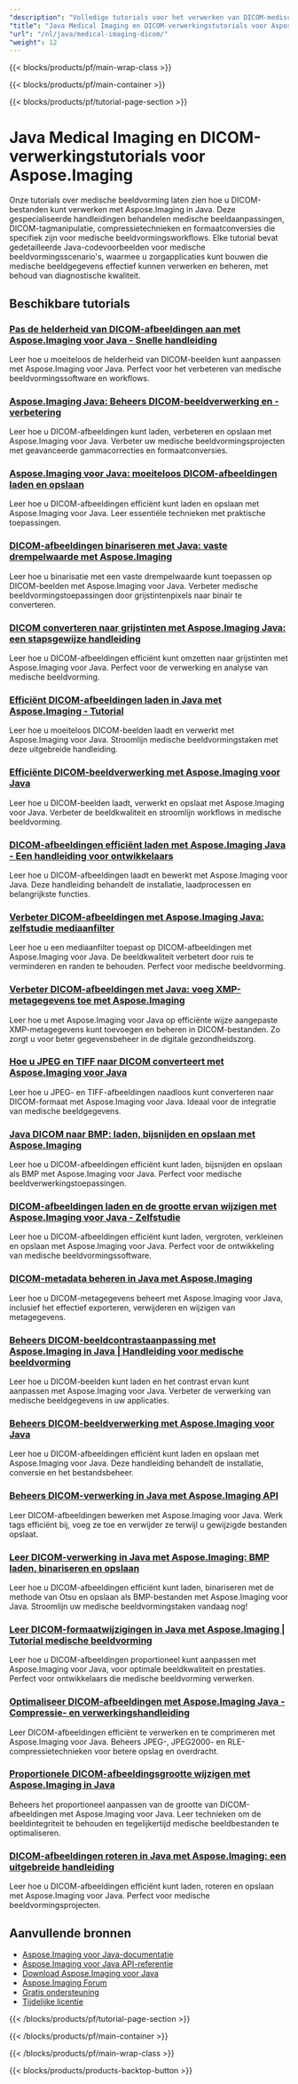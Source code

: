 ```yaml
---
"description": "Volledige tutorials voor het verwerken van DICOM-medische beelden, aanpassingen en gespecialiseerde medische beeldvormingsbewerkingen met Aspose.Imaging voor Java."
"title": "Java Medical Imaging en DICOM-verwerkingstutorials voor Aspose.Imaging"
"url": "/nl/java/medical-imaging-dicom/"
"weight": 12
---
```


{{< blocks/products/pf/main-wrap-class >}}

{{< blocks/products/pf/main-container >}}

{{< blocks/products/pf/tutorial-page-section >}}
# Java Medical Imaging en DICOM-verwerkingstutorials voor Aspose.Imaging

Onze tutorials over medische beeldvorming laten zien hoe u DICOM-bestanden kunt verwerken met Aspose.Imaging in Java. Deze gespecialiseerde handleidingen behandelen medische beeldaanpassingen, DICOM-tagmanipulatie, compressietechnieken en formaatconversies die specifiek zijn voor medische beeldvormingsworkflows. Elke tutorial bevat gedetailleerde Java-codevoorbeelden voor medische beeldvormingsscenario's, waarmee u zorgapplicaties kunt bouwen die medische beeldgegevens effectief kunnen verwerken en beheren, met behoud van diagnostische kwaliteit.

## Beschikbare tutorials

### [Pas de helderheid van DICOM-afbeeldingen aan met Aspose.Imaging voor Java - Snelle handleiding](./adjust-dicom-brightness-aspose-imaging-java/)
Leer hoe u moeiteloos de helderheid van DICOM-beelden kunt aanpassen met Aspose.Imaging voor Java. Perfect voor het verbeteren van medische beeldvormingssoftware en workflows.

### [Aspose.Imaging Java: Beheers DICOM-beeldverwerking en -verbetering](./aspose-imaging-java-load-enhance-dicom-images/)
Leer hoe u DICOM-afbeeldingen kunt laden, verbeteren en opslaan met Aspose.Imaging voor Java. Verbeter uw medische beeldvormingsprojecten met geavanceerde gammacorrecties en formaatconversies.

### [Aspose.Imaging voor Java: moeiteloos DICOM-afbeeldingen laden en opslaan](./aspose-imaging-java-load-save-dicom-images/)
Leer hoe u DICOM-afbeeldingen efficiënt kunt laden en opslaan met Aspose.Imaging voor Java. Leer essentiële technieken met praktische toepassingen.

### [DICOM-afbeeldingen binariseren met Java: vaste drempelwaarde met Aspose.Imaging](./binarize-dicom-images-fixed-threshold-java-aspose-imaging/)
Leer hoe u binarisatie met een vaste drempelwaarde kunt toepassen op DICOM-beelden met Aspose.Imaging voor Java. Verbeter medische beeldvormingstoepassingen door grijstintenpixels naar binair te converteren.

### [DICOM converteren naar grijstinten met Aspose.Imaging Java: een stapsgewijze handleiding](./dicom-to-grayscale-aspose-imaging-java/)
Leer hoe u DICOM-afbeeldingen efficiënt kunt omzetten naar grijstinten met Aspose.Imaging voor Java. Perfect voor de verwerking en analyse van medische beeldvorming.

### [Efficiënt DICOM-afbeeldingen laden in Java met Aspose.Imaging - Tutorial](./master-dicom-image-loading-aspose-imaging-java/)
Leer hoe u moeiteloos DICOM-beelden laadt en verwerkt met Aspose.Imaging voor Java. Stroomlijn medische beeldvormingstaken met deze uitgebreide handleiding.

### [Efficiënte DICOM-beeldverwerking met Aspose.Imaging voor Java](./master-dicom-processing-aspose-imaging-java/)
Leer hoe u DICOM-beelden laadt, verwerkt en opslaat met Aspose.Imaging voor Java. Verbeter de beeldkwaliteit en stroomlijn workflows in medische beeldvorming.

### [DICOM-afbeeldingen efficiënt laden met Aspose.Imaging Java - Een handleiding voor ontwikkelaars](./load-dicom-images-aspose-imaging-java/)
Leer hoe u DICOM-afbeeldingen laadt en bewerkt met Aspose.Imaging voor Java. Deze handleiding behandelt de installatie, laadprocessen en belangrijkste functies.

### [Verbeter DICOM-afbeeldingen met Aspose.Imaging Java: zelfstudie mediaanfilter](./apply-median-filter-dicom-images-aspose-imaging-java/)
Leer hoe u een mediaanfilter toepast op DICOM-afbeeldingen met Aspose.Imaging voor Java. De beeldkwaliteit verbetert door ruis te verminderen en randen te behouden. Perfect voor medische beeldvorming.

### [Verbeter DICOM-afbeeldingen met Java: voeg XMP-metagegevens toe met Aspose.Imaging](./java-dicom-xmp-metadata-aspose-imaging/)
Leer hoe u met Aspose.Imaging voor Java op efficiënte wijze aangepaste XMP-metagegevens kunt toevoegen en beheren in DICOM-bestanden. Zo zorgt u voor beter gegevensbeheer in de digitale gezondheidszorg.

### [Hoe u JPEG en TIFF naar DICOM converteert met Aspose.Imaging voor Java](./convert-jpeg-tiff-to-dicom-aspose-imaging-java/)
Leer hoe u JPEG- en TIFF-afbeeldingen naadloos kunt converteren naar DICOM-formaat met Aspose.Imaging voor Java. Ideaal voor de integratie van medische beeldgegevens.

### [Java DICOM naar BMP: laden, bijsnijden en opslaan met Aspose.Imaging](./java-dicom-crop-save-bmp-aspose-imaging/)
Leer hoe u DICOM-afbeeldingen efficiënt kunt laden, bijsnijden en opslaan als BMP met Aspose.Imaging voor Java. Perfect voor medische beeldverwerkingstoepassingen.

### [DICOM-afbeeldingen laden en de grootte ervan wijzigen met Aspose.Imaging voor Java - Zelfstudie](./load-resize-dicom-aspose-imaging-java/)
Leer hoe u DICOM-afbeeldingen efficiënt kunt laden, vergroten, verkleinen en opslaan met Aspose.Imaging voor Java. Perfect voor de ontwikkeling van medische beeldvormingssoftware.

### [DICOM-metadata beheren in Java met Aspose.Imaging](./manage-dicom-metadata-aspose-imaging-java/)
Leer hoe u DICOM-metagegevens beheert met Aspose.Imaging voor Java, inclusief het effectief exporteren, verwijderen en wijzigen van metagegevens.

### [Beheers DICOM-beeldcontrastaanpassing met Aspose.Imaging in Java | Handleiding voor medische beeldvorming](./load-adjust-dicom-image-contrast-aspose-imaging-java/)
Leer hoe u DICOM-beelden kunt laden en het contrast ervan kunt aanpassen met Aspose.Imaging voor Java. Verbeter de verwerking van medische beeldgegevens in uw applicaties.

### [Beheers DICOM-beeldverwerking met Aspose.Imaging voor Java](./loading-saving-dicom-images-aspose-imaging-java/)
Leer hoe u DICOM-afbeeldingen efficiënt kunt laden en opslaan met Aspose.Imaging voor Java. Deze handleiding behandelt de installatie, conversie en het bestandsbeheer.

### [Beheers DICOM-verwerking in Java met Aspose.Imaging API](./master-dicom-image-processing-aspose-imaging-java/)
Leer DICOM-afbeeldingen bewerken met Aspose.Imaging voor Java. Werk tags efficiënt bij, voeg ze toe en verwijder ze terwijl u gewijzigde bestanden opslaat.

### [Leer DICOM-verwerking in Java met Aspose.Imaging: BMP laden, binariseren en opslaan](./loading-processing-dicom-aspose-imaging-java/)
Leer hoe u DICOM-afbeeldingen efficiënt kunt laden, binariseren met de methode van Otsu en opslaan als BMP-bestanden met Aspose.Imaging voor Java. Stroomlijn uw medische beeldvormingstaken vandaag nog!

### [Leer DICOM-formaatwijzigingen in Java met Aspose.Imaging | Tutorial medische beeldvorming](./master-dicom-resizing-aspose-imaging-java/)
Leer hoe u DICOM-afbeeldingen proportioneel kunt aanpassen met Aspose.Imaging voor Java, voor optimale beeldkwaliteit en prestaties. Perfect voor ontwikkelaars die medische beeldvorming verwerken.

### [Optimaliseer DICOM-afbeeldingen met Aspose.Imaging Java - Compressie- en verwerkingshandleiding](./dicom-image-processing-aspose-imaging-java/)
Leer DICOM-afbeeldingen efficiënt te verwerken en te comprimeren met Aspose.Imaging voor Java. Beheers JPEG-, JPEG2000- en RLE-compressietechnieken voor betere opslag en overdracht.

### [Proportionele DICOM-afbeeldingsgrootte wijzigen met Aspose.Imaging in Java](./proportional-dicom-image-resizing-aspose-imaging-java/)
Beheers het proportioneel aanpassen van de grootte van DICOM-afbeeldingen met Aspose.Imaging voor Java. Leer technieken om de beeldintegriteit te behouden en tegelijkertijd medische beeldbestanden te optimaliseren.

### [DICOM-afbeeldingen roteren in Java met Aspose.Imaging: een uitgebreide handleiding](./load-rotate-dicom-images-aspose-imaging-java/)
Leer hoe u DICOM-afbeeldingen efficiënt kunt laden, roteren en opslaan met Aspose.Imaging voor Java. Perfect voor medische beeldvormingsprojecten.

## Aanvullende bronnen

- [Aspose.Imaging voor Java-documentatie](https://docs.aspose.com/imaging/java/)
- [Aspose.Imaging voor Java API-referentie](https://reference.aspose.com/imaging/java/)
- [Download Aspose.Imaging voor Java](https://releases.aspose.com/imaging/java/)
- [Aspose.Imaging Forum](https://forum.aspose.com/c/imaging)
- [Gratis ondersteuning](https://forum.aspose.com/)
- [Tijdelijke licentie](https://purchase.aspose.com/temporary-license/)

{{< /blocks/products/pf/tutorial-page-section >}}

{{< /blocks/products/pf/main-container >}}

{{< /blocks/products/pf/main-wrap-class >}}

{{< blocks/products/products-backtop-button >}}